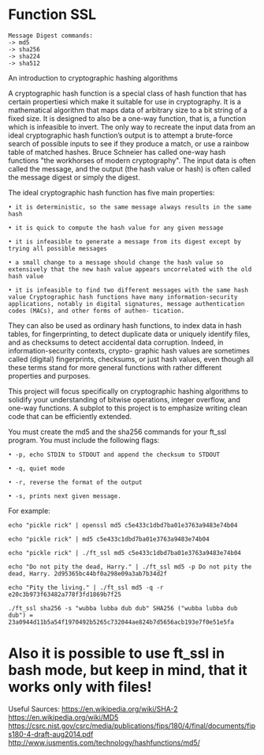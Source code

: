 # Function SSL
    Message Digest commands:
    -> md5   
    -> sha256
    -> sha224
    -> sha512

An introduction to cryptographic hashing algorithms

A cryptographic hash function is a special class of hash function that has certain propertiesi which make it suitable for use in cryptography. It is a mathematical algorithm that maps data of arbitrary size to a bit string of a fixed size. It is designed to also be a one-way function, that is, a function which is infeasible to invert. The only way to recreate the input data from an ideal cryptographic hash function’s output is to attempt a brute-force search of possible inputs to see if they produce a match, or use a rainbow table of matched hashes. Bruce Schneier has called one-way hash functions "the workhorses of modern cryptography". The input data is often called the message, and the output (the hash value or hash) is often called the message digest or simply the digest.

The ideal cryptographic hash function has five main properties:

    • it is deterministic, so the same message always results in the same hash
  
    • it is quick to compute the hash value for any given message
  
    • it is infeasible to generate a message from its digest except by trying all possible messages
  
    • a small change to a message should change the hash value so extensively that the new hash value appears uncorrelated with the old hash value
  
    • it is infeasible to find two different messages with the same hash value Cryptographic hash functions have many information-security applications, notably in digital signatures, message authentication codes (MACs), and other forms of authen- tication.
  
  
  They can also be used as ordinary hash functions, to index data in hash tables, for fingerprinting, to detect duplicate data or uniquely identify files, and as checksums to detect accidental data corruption. Indeed, in information-security contexts, crypto- graphic hash values are sometimes called (digital) fingerprints, checksums, or just hash values, even though all these terms stand for more general functions with rather different properties and purposes.

  This project will focus specifically on cryptographic hashing algorithms to solidify your understanding of bitwise operations, integer overflow, and one-way functions. A subplot to this project is to emphasize writing clean code that can be efficiently extended.

You must create the md5 and the sha256 commands for your ft_ssl program. You must include the following flags: 

    • -p, echo STDIN to STDOUT and append the checksum to STDOUT

    • -q, quiet mode

    • -r, reverse the format of the output

    • -s, prints next given message.

For example:

    echo "pickle rick" | openssl md5 c5e433c1dbd7ba01e3763a9483e74b04

    echo "pickle rick" | md5 c5e433c1dbd7ba01e3763a9483e74b04

    echo "pickle rick" | ./ft_ssl md5 c5e433c1dbd7ba01e3763a9483e74b04

    echo "Do not pity the dead, Harry." | ./ft_ssl md5 -p Do not pity the dead, Harry. 2d95365bc44bf0a298e09a3ab7b34d2f

    echo "Pity the living." | ./ft_ssl md5 -q -r e20c3b973f63482a778f3fd1869b7f25

    ./ft_ssl sha256 -s "wubba lubba dub dub" SHA256 ("wubba lubba dub dub") = 23a0944d11b5a54f1970492b5265c732044ae824b7d5656acb193e7f0e51e5fa

# Also it is possible to use ft_ssl in bash mode, but keep in mind, that it works only with files!

Useful Saurces: https://en.wikipedia.org/wiki/SHA-2 https://en.wikipedia.org/wiki/MD5 https://csrc.nist.gov/csrc/media/publications/fips/180/4/final/documents/fips180-4-draft-aug2014.pdf http://www.iusmentis.com/technology/hashfunctions/md5/
